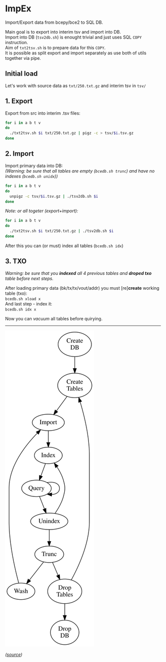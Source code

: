 # ImpEx

Import/Export data from bcepy/bce2 to SQL DB.

Main goal is to export into interim tsv and import into DB.  
Import into DB (`tsv2db.sh`) is enought trivial and just uses SQL `COPY` instruction.  
Aim of `txt2tsv.sh` is to prepare data for this `COPY`.  
It is possible as split export and import separately as use both of utils together via pipe.

## Initial load

Let's work with source data as `txt/250.txt.gz` and interim tsv in `tsv/`

## 1. Export

Export from src into interim .tsv files:

```bash
for i in a b t v
do
  ./txt2tsv.sh $i txt/250.txt.gz | pigz -c > tsv/$i.tsv.gz
done
```

## 2. Import

Import primary data into DB:  
_(Warning: be sure that all tables are empty (`bcedb.sh trunc`) and have no indexes (`bcedb.sh unidx`))_

```bash
for i in a b t v
do
  unpigz -c tsv/$i.tsv.gz | ./tsv2db.sh $i
done
```

_Note: or all togeter (export+import):_
```bash
for i in a b t v
do
  ./txt2tsv.sh $i txt/250.txt.gz | ./tsv2db.sh $i
done
```

After this you can (or must) index all tables (`bcedb.sh idx`)

## 3. TXO

_Warning: be sure that you **indexed** all 4 previous tables and **droped txo** table before next steps._

After loading primary data (bk/tx/tx/vout/addr) you must [re]**create** working table (txo):  
`bcedb.sh xload x`  
And last step - index it:  
`bcedb.sh idx x`  

Now you can *vacuum* all tables before quirying.

----
![Comics](WorkFlow.svg)

_([source](WorkFlow.dot))_
